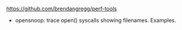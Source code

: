 https://github.com/brendangregg/perf-tools

- opensnoop: trace open() syscalls showing filenames. Examples.
